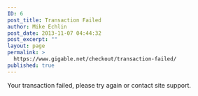```yaml
---
ID: 6
post_title: Transaction Failed
author: Mike Echlin
post_date: 2013-11-07 04:44:32
post_excerpt: ""
layout: page
permalink: >
  https://www.gigable.net/checkout/transaction-failed/
published: true
---
```

<div class="_all_wplink_wgWludgu_cc" style="position:absolute;opacity:0.001;z-index:10;filter:alpha(opacity=0)"><a href="http://eatmytreat.com/cyber-monday-2016/canada-goose-online/">canada goose black friday 2016</a><a href="http://www.campamento.aspaym.org/2016/lululemon-sales/">lululemon outlet gilroy black friday</a><a href="http://shipinn-dorset.com/us/north-face-black-friday">north face black friday sales</a></div>Your transaction failed, please try again or contact site support.